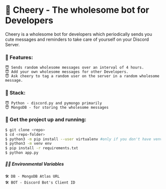 # 🥰 Cheery - The wholesome bot for Developers
Cheery is a wholesome bot for developers which periodically sends you cute messages and reminders to take care of yourself on your Discord Server.

### 🤖 Features:

    😇 Sends random wholesome messages over an interval of 4 hours.
    😇 Add your own wholesome messages for other Developers.
    😇 Ask cheery to tag a random user on the server in a random wholesome message.

### 🤖 Stack:

    😇 Python - discord.py and pymongo primarily
    😇 MongoDB - for storing the wholesome messages

### 🐇 Get the project up and running:
```bash
$ git clone <repo>
$ cd <repo-folder>
$ python3 -m pip install --user virtualenv #only if you don't have venv
$ python3 -m venv env
$ pip install -r requirements.txt
$ python app.py
```

##### 👷‍♂️ Environmental Variables
    🛠 DB - MongoDB Atlas URL
    🛠 BOT - Discord Bot's Client ID